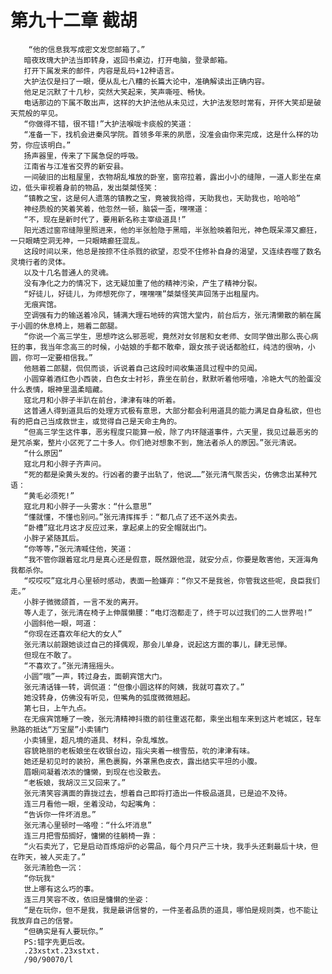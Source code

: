 # 第九十二章 截胡
        “他的信息我写成密文发您邮箱了。”
       暗夜玫瑰大护法当即转身，返回书桌边，打开电脑，登录邮箱。
       打开下属发来的邮件，内容是乱码+12种语言。
       大护法仅是扫了一眼，便从乱七八糟的长篇大论中，准确解读出正确内容。
       他足足沉默了十几秒，突然大笑起来，笑声嘶哑、畅快。
       电话那边的下属不敢出声，这样的大护法他从未见过，大护法发怒时常有，开怀大笑却是破天荒般的罕见。
       “你做得不错，很不错!”大护法喉咙卡痰般的笑道：
       “准备一下，找机会进秦风学院。首领多年来的夙愿，没准会由你来完成，这是什么样的功劳，你应该明白。”
       扬声器里，传来了下属急促的呼吸。
       江南省与江准省交界的新安县。
       一间破旧的出租屋里，衣物胡乱堆放的卧室，窗帘拉着，露出小小的缝隙，一道人影坐在桌边，低头审视着身前的物品，发出桀桀怪笑：
       “镇教之宝，这是何人遗落的镇教之宝，竟被我拾得，天助我也，天助我也，哈哈哈”
       神经质般的笑着笑着，他忽然一顿，脑袋一歪，嘿嘿道：
       “不，现在是新时代了，要用新名称主宰级道具!”
       阳光透过窗帘缝隙里照进来，他的半张脸隐于黑暗，半张脸映着阳光，神色既呆滞又癫狂，一只眼睛空洞无神，一只眼睛癫狂混乱。
       这段时间以来，他总是按捺不住杀戮的欲望，忍受不住修补自身的渴望，又连续吞噬了数名灵境行者的灵体。
       以及十几名普通人的灵魂。
       没有净化之力的情况下，这无疑加重了他的精神污染，产生了精神分裂。
       “好徒儿，好徒儿，为师想死你了，嘿嘿嘿”桀桀怪笑声回荡于出租屋内。
       无痕宾馆。
       空调强有力的输送着冷风，铺满大理石地砖的宾馆大堂内，前台后方，张元清懒散的躺在属于小圆的休息椅上，翘着二郎腿。
       “你说一个高三学生，思想咋这么邪恶呢，竟然对女邻居和女老师、女同学做出那么丧心病狂的事，我当年念高三的时候，小姑娘的手都不敢牵，跟女孩子说话都脸红，纯洁的很呐，小圆，你可一定要相信我。”
       他翘着二郎腿，侃侃而谈，诉说着自己这段时间收集道具过程中的见闻。
       小圆穿着酒红色小西装，白色女士衬衫，靠坐在前台，默默听着他唠嗑，冷艳大气的脸蛋没什么表情，眼神里温柔暗藏。
       寇北月和小胖子半趴在前台，津津有味的听着。
       这普通人得到道具后的处理方式极有意思，大部分都会利用道具的能力满足自身私欲，但也有的把自己当成救世主，或觉得自己是天命主角的。
       “但高三学生这件事，恶劣程度只能算一般，除了内环隧道事件，六天里，我见过最恶劣的是咒杀案，整片小区死了二十多人。你们绝对想象不到，施法者杀人的原因。”张元清说。
       “什么原因”
       寇北月和小胖子齐声问。
       “死的都是染黄头发的。行凶者的妻子出轨了，他说……”张元清气聚舌尖，仿佛念出某种咒语：
       “黄毛必须死!”
       寇北月和小胖子一头雾水：“什么意思”
       “懂就懂，不懂也别问。”张元清挥挥手：“都几点了还不送外卖去。
       “卧槽”寇北月这才反应过来，拿起桌上的安全帽就出门。
       小胖子紧随其后。
       “你等等，”张元清喊住他，笑道：
       “我不管你跟着寇北月是真心还是假意，既然跟他混，就安分点，你要是敢害他，天涯海角我都杀你。
       “哎哎哎”寇北月心里顿时感动，表面一脸嫌弃：“你又不是我爸，你管我这些呢，良臣我们走。”
       小胖子微微颌首，一言不发的离开。
       等人走了，张元清在椅子上伸展懒腰：“电灯泡都走了，终于可以过我们的二人世界啦!”
       小圆斜他一眼，呵道：
       “你现在还喜欢年纪大的女人”
       张元清以前跟她谈过自己的择偶观，那会儿单身，说起这方面的事儿，肆无忌惮。
       但现在不敢了。
       “不喜欢了。”张元清摇摇头。
       小圆“哦”一声，转过身去，面朝宾馆大门。
       张元清话锋一转，调侃道：“但像小圆这样的阿姨，我就可喜欢了。”
       她没转身，仿佛没有听见，但嘴角的弧度微微翘起。
       第七日，上午九点。
       在无痕宾馆睡了一晚，张元清精神抖擞的前往重返花都，乘坐出租车来到这片老城区，轻车熟路的抵达“万宝屋”小卖铺门
       小卖铺里，超凡境的道具、材料，杂乱堆放。
       容貌艳丽的老板娘坐在收银台边，指尖夹着一根雪茄，吮的津津有味。
       她还是初见时的装扮，黑色裹胸，外罩黑色皮衣，露出结实平坦的小腹。
       眉眼间凝着浓浓的慵懒，到现在也没散去。
       “老板娘，我胡汉三又回来了。”
       张元清笑容满面的靠拢过去，想着自己即将打造出一件极品道具，已是迫不及待。
       连三月看他一眼，坐着没动，勾起嘴角：
       “告诉你一件坏消息。”
       张元清心里顿时一咯噔：“什么坏消息”
       连三月把雪茄搁好，慵懒的往躺椅一靠：
       “火石卖光了，它是启动百炼熔炉的必需品，每个月只产三十块，我手头还剩最后十块，但在昨天，被人买走了。”
       张元清脸色一沉：
       “你玩我"
       世上哪有这么巧的事。
       连三月笑容不改，依旧是慵懒的坐姿：
       “是在玩你，但不是我，我是最讲信誉的，一件圣者品质的道具，哪怕是规则类，也不能让我放弃自己的信誉。
       “但确实是有人要玩你。”
       PS:错字先更后改。
       .23xstxt.23xstxt.
       /90/90070/l